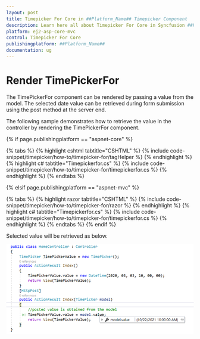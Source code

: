 ```yaml
---
layout: post
title: Timepicker For Core in ##Platform_Name## Timepicker Component
description: Learn here all about Timepicker For Core in Syncfusion ##Platform_Name## Timepicker component and more.
platform: ej2-asp-core-mvc
control: Timepicker For Core
publishingplatform: ##Platform_Name##
documentation: ug
---
```



# Render TimePickerFor

The TimePickerFor component can be rendered by passing a value from the model. The selected date value can be retrieved during form submission using the post method at the server end.

The following sample demonstrates how to retrieve the value in the controller by rendering the  TimePickerFor component.

{% if page.publishingplatform == "aspnet-core" %}

{% tabs %}
{% highlight cshtml tabtitle="CSHTML" %}
{% include code-snippet/timepicker/how-to/timepicker-for/tagHelper %}
{% endhighlight %}
{% highlight c# tabtitle="Timepickerfor.cs" %}
{% include code-snippet/timepicker/how-to/timepicker-for/timepickerfor.cs %}
{% endhighlight %}
{% endtabs %}

{% elsif page.publishingplatform == "aspnet-mvc" %}

{% tabs %}
{% highlight razor tabtitle="CSHTML" %}
{% include code-snippet/timepicker/how-to/timepicker-for/razor %}
{% endhighlight %}
{% highlight c# tabtitle="Timepickerfor.cs" %}
{% include code-snippet/timepicker/how-to/timepicker-for/timepickerfor.cs %}
{% endhighlight %}
{% endtabs %}
{% endif %}



Selected value will be retrieved as below.

![TimePickerFor Component in ASP.NET Core](../images/asp-net-core-timepickerfor-value-post.png)
